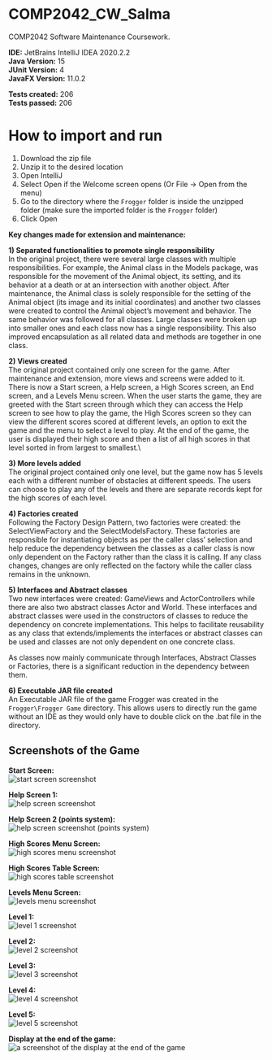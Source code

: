 # COMP2042_CW_Salma
COMP2042 Software Maintenance Coursework.

**IDE:** JetBrains IntelliJ IDEA 2020.2.2\
**Java Version:** 15\
**JUnit Version:** 4\
**JavaFX Version:** 11.0.2

**Tests created:** 206\
**Tests passed:** 206

# How to import and run
1. Download the zip file
2. Unzip it to the desired location
2. Open IntelliJ
3. Select Open if the Welcome screen opens (Or File -> Open from the menu)
4. Go to the directory where the ``Frogger`` folder is inside the unzipped folder 
(make sure the imported folder is the ``Frogger`` folder)
5. Click Open

**Key changes made for extension and maintenance:**

**1)	Separated functionalities to promote single responsibility**\
In the original project, there were several large classes with multiple responsibilities. For example, the Animal class in the Models package, was responsible for the movement of the Animal object, its setting, and its behavior at a death or at an intersection with another object. After maintenance, the Animal class is solely responsible for the setting of the Animal object (its image and its initial coordinates) and another two classes were created to control the Animal object’s movement and behavior. The same behavior was followed for all classes. Large classes were broken up into smaller ones and each class now has a single responsibility. This also improved encapsulation as all related data and methods are together in one class.

**2)	Views created**\
The original project contained only one screen for the game. After maintenance and extension, more views and screens were added to it. There is now a Start screen, a Help screen, a High Scores screen, an End screen, and a Levels Menu screen. When the user starts the game, they are greeted with the Start screen through which they can access the Help screen to see how to play the game, the High Scores screen so they can view the different scores scored at different levels, an option to exit the game and the menu to select a level to play. At the end of the game, the user is displayed their high score and then a list of all high scores in that level sorted in from largest to smallest.\

**3)	More levels added**\
The original project contained only one level, but the game now has 5 levels each with a different number of obstacles at different speeds. The users can choose to play any of the levels and there are separate records kept for the high scores of each level.

**4)	Factories created**\
Following the Factory Design Pattern, two factories were created: the SelectViewFactory and the SelectModelsFactory. These factories are responsible for instantiating objects as per the caller class’ selection and help reduce the dependency between the classes as a caller class is now only dependent on the Factory rather than the class it is calling. If any class changes, changes are only reflected on the factory while the caller class remains in the unknown.

**5)	Interfaces and Abstract classes**\
Two new interfaces were created: GameViews and ActorControllers while there are also two abstract classes Actor and World. These interfaces and abstract classes were used in the constructors of classes to reduce the dependency on concrete implementations. This helps to facilitate reusability as any class that extends/implements the interfaces or abstract classes can be used and classes are not only dependent on one concrete class.

As classes now mainly communicate through Interfaces, Abstract Classes or Factories, there is a significant reduction in the dependency between them.

**6)	Executable JAR file created**\
An Executable JAR file of the game Frogger was created in the ```Frogger\Frogger Game``` directory. This allows users to directly run the game without an IDE as they would only have to double click on the .bat file in the directory.

 ## Screenshots of the Game

**Start Screen:**\
![start screen screenshot](https://i.imgur.com/KT7o9oV.png)

**Help Screen 1:**\
![help screen screenshot](https://i.imgur.com/oMS0b1c.png)

**Help Screen 2 (points system):**\
![help screen screenshot (points system)](https://i.imgur.com/Zsg4utr.png)

**High Scores Menu Screen:**\
![high scores menu screenshot](https://i.imgur.com/wPfjYc9.png)

**High Scores Table Screen:**\
![high scores table screenshot](https://i.imgur.com/PR2M27c.png)

**Levels Menu Screen:**\
![levels menu screenshot](https://i.imgur.com/aW9d9ba.png)

**Level 1:**\
![level 1 screenshot](https://i.imgur.com/MMn4wIg.png)

**Level 2:**\
![level 2 screenshot](https://i.imgur.com/xj9okuW.png)

**Level 3:**\
![level 3 screenshot](https://i.imgur.com/W9C3f7P.png)

**Level 4:**\
![level 4 screenshot](https://i.imgur.com/npysxcV.png)

**Level 5:**\
![level 5 screenshot](https://i.imgur.com/sQ2CDw0.png)

**Display at the end of the game:**\
![a screenshot of the display at the end of the game](https://i.imgur.com/dB09OPo.png)

